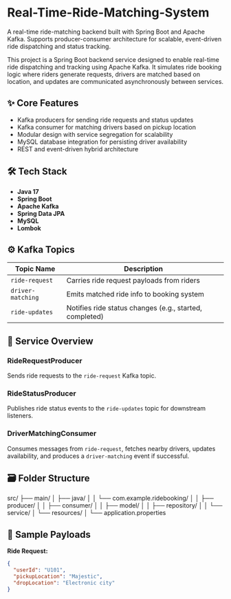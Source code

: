 # Real-Time-Ride-Matching-System
A real-time ride-matching backend built with Spring Boot and Apache Kafka. Supports producer-consumer architecture for scalable, event-driven ride dispatching and status tracking.
<br>

This project is a Spring Boot backend service designed to enable real-time ride dispatching and tracking using Apache Kafka. It simulates ride booking logic where riders generate requests, drivers are matched based on location, and updates are communicated asynchronously between services.

## ✨ Core Features

- Kafka producers for sending ride requests and status updates
- Kafka consumer for matching drivers based on pickup location
- Modular design with service segregation for scalability
- MySQL database integration for persisting driver availability
- REST and event-driven hybrid architecture

## 🛠️ Tech Stack

- **Java 17**
- **Spring Boot**
- **Apache Kafka**
- **Spring Data JPA**
- **MySQL**
- **Lombok**

## ⚙️ Kafka Topics

| Topic Name       | Description                                 |
|------------------|---------------------------------------------|
| `ride-request`   | Carries ride request payloads from riders   |
| `driver-matching`| Emits matched ride info to booking system   |
| `ride-updates`   | Notifies ride status changes (e.g., started, completed) |

## 🔁 Service Overview

### RideRequestProducer
Sends ride requests to the `ride-request` Kafka topic.

### RideStatusProducer
Publishes ride status events to the `ride-updates` topic for downstream listeners.

### DriverMatchingConsumer
Consumes messages from `ride-request`, fetches nearby drivers, updates availability, and produces a `driver-matching` event if successful.

## 🗃️ Folder Structure
src/ ├── main/ │   ├── java/ │   │   └── com.example.ridebooking/ │   │       ├── producer/ │   │       ├── consumer/ │   │       ├── model/ │   │       ├── repository/ │   │       └── service/ │   └── resources/ │       └── application.properties


## 🧪 Sample Payloads

**Ride Request:**
```json
{
  "userId": "U101",
  "pickupLocation": "Majestic",
  "dropLocation": "Electronic city"
}

